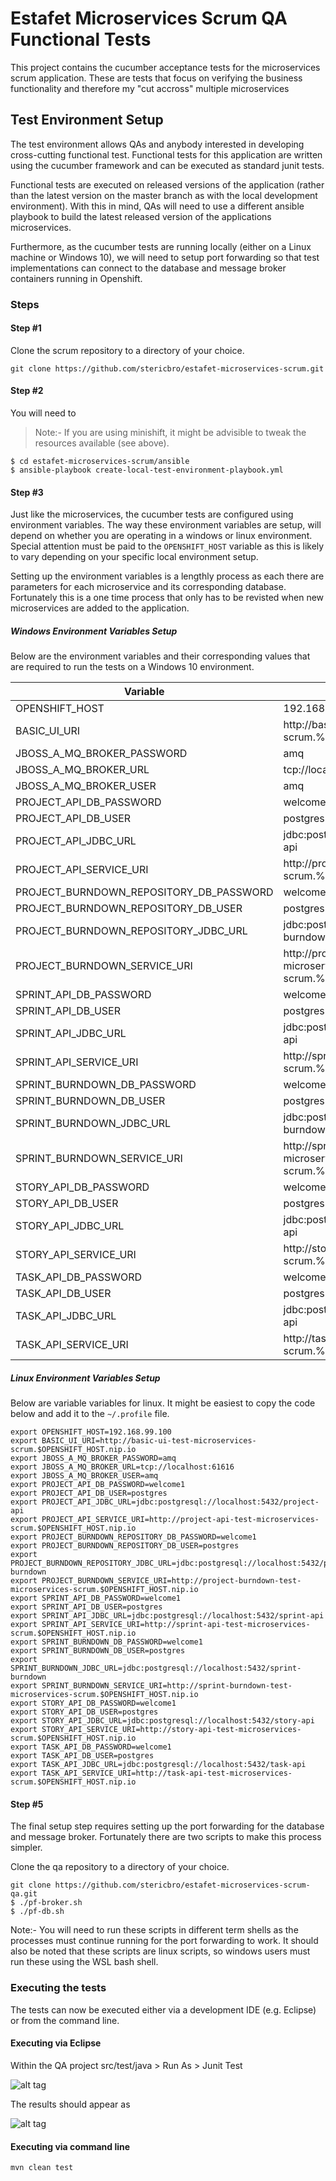 # Estafet Microservices Scrum QA Functional Tests
This project contains the cucumber acceptance tests for the microservices scrum application. These are tests that focus on verifying the business functionality and therefore my "cut accross" multiple microservices

## Test Environment Setup
The test environment allows QAs and anybody interested in developing cross-cutting functional test. Functional tests for this application are written using the cucumber framework and can be executed as standard junit tests.

Functional tests are executed on released versions of the application (rather than the latest version on the master branch as with the local development environment). With this in mind, QAs will need to use a different ansible playbook to build the latest released version of the applications microservices.

Furthermore, as the cucumber tests are running locally (either on a Linux machine or Windows 10), we will need to setup port forwarding so that test implementations can connect to the database and message broker containers running in Openshift.

### Steps

#### Step #1
Clone the scrum repository to a directory of your choice.

```
git clone https://github.com/stericbro/estafet-microservices-scrum.git
```

#### Step #2
You will need to

> Note:- If you are using minishift, it might be advisible to tweak the resources available (see above).

```
$ cd estafet-microservices-scrum/ansible
$ ansible-playbook create-local-test-environment-playbook.yml
```

#### Step #3
Just like the microservices, the cucumber tests are configured using environment variables. The way these environment variables are setup, will depend on whether you are operating in a windows or linux environment. Special attention must be paid to the `OPENSHIFT_HOST` variable as this is likely to vary depending on your specific local environment setup.

Setting up the environment variables is a lengthly process as each there are parameters for each microservice and its corresponding database. Fortunately this is a one time process that only has to be revisted when new microservices are added to the application.

##### Windows Environment Variables Setup
Below are the environment variables and their corresponding values that are required to run the tests on a Windows 10 environment.

|Variable|Value|
|--------|-----|
|OPENSHIFT_HOST|192.168.99.100|
|BASIC_UI_URI|http://basic-ui-test-microservices-scrum.%OPENSHIFT_HOST%.nip.io|
|JBOSS_A_MQ_BROKER_PASSWORD|amq|
|JBOSS_A_MQ_BROKER_URL|tcp://localhost:61616|
|JBOSS_A_MQ_BROKER_USER|amq|
|PROJECT_API_DB_PASSWORD|welcome1|
|PROJECT_API_DB_USER|postgres|
|PROJECT_API_JDBC_URL|jdbc:postgresql://localhost:5432/project-api|
|PROJECT_API_SERVICE_URI|http://project-api-test-microservices-scrum.%OPENSHIFT_HOST%.nip.io|
|PROJECT_BURNDOWN_REPOSITORY_DB_PASSWORD|welcome1|
|PROJECT_BURNDOWN_REPOSITORY_DB_USER|postgres|
|PROJECT_BURNDOWN_REPOSITORY_JDBC_URL|jdbc:postgresql://localhost:5432/project-burndown|
|PROJECT_BURNDOWN_SERVICE_URI|http://project-burndown-test-microservices-scrum.%OPENSHIFT_HOST%.nip.io|
|SPRINT_API_DB_PASSWORD|welcome1|
|SPRINT_API_DB_USER|postgres|
|SPRINT_API_JDBC_URL|jdbc:postgresql://localhost:5432/sprint-api|
|SPRINT_API_SERVICE_URI|http://sprint-api-test-microservices-scrum.%OPENSHIFT_HOST%.nip.io|
|SPRINT_BURNDOWN_DB_PASSWORD|welcome1|
|SPRINT_BURNDOWN_DB_USER|postgres|
|SPRINT_BURNDOWN_JDBC_URL|jdbc:postgresql://localhost:5432/sprint-burndown|
|SPRINT_BURNDOWN_SERVICE_URI|http://sprint-burndown-test-microservices-scrum.%OPENSHIFT_HOST%.nip.io|
|STORY_API_DB_PASSWORD|welcome1|
|STORY_API_DB_USER|postgres|
|STORY_API_JDBC_URL|jdbc:postgresql://localhost:5432/story-api|
|STORY_API_SERVICE_URI|http://story-api-test-microservices-scrum.%OPENSHIFT_HOST%.nip.io|
|TASK_API_DB_PASSWORD|welcome1|
|TASK_API_DB_USER|postgres|
|TASK_API_JDBC_URL|jdbc:postgresql://localhost:5432/task-api|
|TASK_API_SERVICE_URI|http://task-api-test-microservices-scrum.%OPENSHIFT_HOST%.nip.io|

##### Linux Environment Variables Setup
 Below are variable variables for linux. It might be easiest to copy the code below and add it to the `~/.profile` file.

```
export OPENSHIFT_HOST=192.168.99.100
export BASIC_UI_URI=http://basic-ui-test-microservices-scrum.$OPENSHIFT_HOST.nip.io
export JBOSS_A_MQ_BROKER_PASSWORD=amq
export JBOSS_A_MQ_BROKER_URL=tcp://localhost:61616
export JBOSS_A_MQ_BROKER_USER=amq
export PROJECT_API_DB_PASSWORD=welcome1
export PROJECT_API_DB_USER=postgres
export PROJECT_API_JDBC_URL=jdbc:postgresql://localhost:5432/project-api
export PROJECT_API_SERVICE_URI=http://project-api-test-microservices-scrum.$OPENSHIFT_HOST.nip.io
export PROJECT_BURNDOWN_REPOSITORY_DB_PASSWORD=welcome1
export PROJECT_BURNDOWN_REPOSITORY_DB_USER=postgres
export PROJECT_BURNDOWN_REPOSITORY_JDBC_URL=jdbc:postgresql://localhost:5432/project-burndown
export PROJECT_BURNDOWN_SERVICE_URI=http://project-burndown-test-microservices-scrum.$OPENSHIFT_HOST.nip.io
export SPRINT_API_DB_PASSWORD=welcome1
export SPRINT_API_DB_USER=postgres
export SPRINT_API_JDBC_URL=jdbc:postgresql://localhost:5432/sprint-api
export SPRINT_API_SERVICE_URI=http://sprint-api-test-microservices-scrum.$OPENSHIFT_HOST.nip.io
export SPRINT_BURNDOWN_DB_PASSWORD=welcome1
export SPRINT_BURNDOWN_DB_USER=postgres
export SPRINT_BURNDOWN_JDBC_URL=jdbc:postgresql://localhost:5432/sprint-burndown
export SPRINT_BURNDOWN_SERVICE_URI=http://sprint-burndown-test-microservices-scrum.$OPENSHIFT_HOST.nip.io
export STORY_API_DB_PASSWORD=welcome1
export STORY_API_DB_USER=postgres
export STORY_API_JDBC_URL=jdbc:postgresql://localhost:5432/story-api
export STORY_API_SERVICE_URI=http://story-api-test-microservices-scrum.$OPENSHIFT_HOST.nip.io
export TASK_API_DB_PASSWORD=welcome1
export TASK_API_DB_USER=postgres
export TASK_API_JDBC_URL=jdbc:postgresql://localhost:5432/task-api
export TASK_API_SERVICE_URI=http://task-api-test-microservices-scrum.$OPENSHIFT_HOST.nip.io
```

#### Step #5
The final setup step requires setting up the port forwarding for the database and message broker. Fortunately there are two scripts to make this process simpler.

Clone the qa repository to a directory of your choice.

```
git clone https://github.com/stericbro/estafet-microservices-scrum-qa.git
$ ./pf-broker.sh
$ ./pf-db.sh
```

Note:- You will need to run these scripts in different term shells as the processes must continue running for the port forwarding to work. It should also be noted that these scripts are linux scripts, so windows users must run these using the WSL bash shell.

### Executing the tests
The tests can now be executed either via a development IDE (e.g. Eclipse) or from the command line.

#### Executing via Eclipse
Within the QA project  src/test/java > Run As > Junit Test

![alt tag](https://github.com/stericbro/estafet-microservices-scrum/blob/master/ExecutingCucumberTestsOnWindows.png)

The results should appear as

![alt tag](https://github.com/stericbro/estafet-microservices-scrum/blob/master/CucumberTestResultsOnWindows.png)

#### Executing via command line
```
mvn clean test
```
